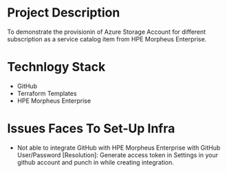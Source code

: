 # Project Description
To demonstrate the provisionin of Azure Storage Account for different subscription as a service catalog item from HPE Morpheus Enterprise.

# Technlogy Stack
* GitHub
* Terraform Templates
* HPE Morpheus Enterprise

# Issues Faces To Set-Up Infra
* Not able to integrate GitHub with HPE Morpheus Enterprise with GitHub User/Password
[Resolution]: Generate access token in Settings in your github account and punch in while creating integration.